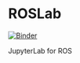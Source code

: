 # ROSLab

[![Binder](https://mybinder.org/badge.svg)](https://mybinder.org/v2/gh/RobInLabUJI/ROSLab/master?filepath=lab)

JupyterLab for ROS
